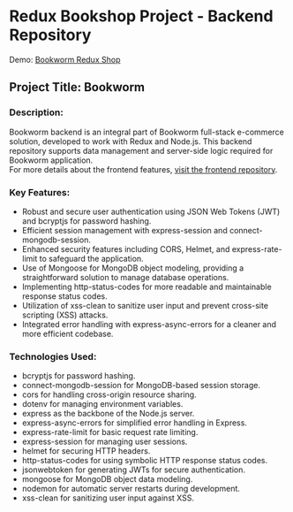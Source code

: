# Redux Bookshop Project - Backend Repository

Demo: [Bookworm Redux Shop](https://booksworm-redux-shop-git-main-annasolovykh.vercel.app)

## Project Title: Bookworm

### Description:
Bookworm backend is an integral part of Bookworm full-stack e-commerce solution, developed to work with Redux and Node.js. This backend repository supports data management and server-side logic required for Bookworm application.
<br/>
For more details about the frontend features, [visit the frontend repository](https://github.com/AnnaSolovykh/booksworm-redux-shop).

### Key Features:
+ Robust and secure user authentication using JSON Web Tokens (JWT) and bcryptjs for password hashing.
+ Efficient session management with express-session and connect-mongodb-session.
+ Enhanced security features including CORS, Helmet, and express-rate-limit to safeguard the application.
+ Use of Mongoose for MongoDB object modeling, providing a straightforward solution to manage database operations.
+ Implementing http-status-codes for more readable and maintainable response status codes.
+ Utilization of xss-clean to sanitize user input and prevent cross-site scripting (XSS) attacks.
+ Integrated error handling with express-async-errors for a cleaner and more efficient codebase.

### Technologies Used:
+ bcryptjs for password hashing.
+ connect-mongodb-session for MongoDB-based session storage.
+ cors for handling cross-origin resource sharing.
+ dotenv for managing environment variables.
+ express as the backbone of the Node.js server.
+ express-async-errors for simplified error handling in Express.
+ express-rate-limit for basic request rate limiting.
+ express-session for managing user sessions.
+ helmet for securing HTTP headers.
+ http-status-codes for using symbolic HTTP response status codes.
+ jsonwebtoken for generating JWTs for secure authentication.
+ mongoose for MongoDB object data modeling.
+ nodemon for automatic server restarts during development.
+ xss-clean for sanitizing user input against XSS.
